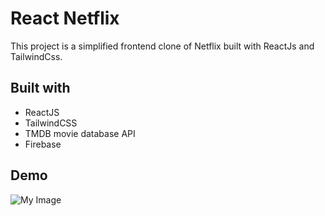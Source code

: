 <h1>React Netflix </h1>
<p>This project is a simplified frontend clone of Netflix built with ReactJs and TailwindCss.</P>

<h2>Built with</h2>
<ul>
<li>ReactJS</li>
<li>TailwindCSS</li>
<li>TMDB movie database API</li>
<li>Firebase</li>
</ul>
<h2>Demo</h2>

![My Image](netflix.png)
